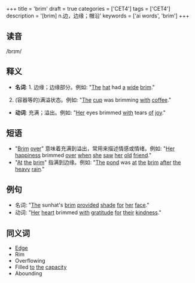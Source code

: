 +++
title = 'brim'
draft = true
categories = ['CET4']
tags = ['CET4']
description = '[brim] n.边，边缘；帽沿'
keywords = ['ai words', 'brim']
+++

## 读音
/brɪm/

## 释义
- **名词**: 1. 边缘；边缘部分。例如: "[The](/zh/post/the/) [hat](/zh/post/hat/) had [a](/zh/post/a/) [wide](/zh/post/wide/) [brim](/zh/post/brim/)."  
2. (容器等的)满溢状态。例如: "[The](/zh/post/the/) [cup](/zh/post/cup/) was brimming [with](/zh/post/with/) [coffee](/zh/post/coffee/)."

- **动词**: 充满；溢出。例如: "[Her](/zh/post/her/) eyes brimmed [with](/zh/post/with/) tears [of](/zh/post/of/) [joy](/zh/post/joy/)."

## 短语
- "[Brim](/zh/post/brim/) [over](/zh/post/over/)" 意味着充满到溢出，常用来描述情感或情绪。例如: "[Her](/zh/post/her/) [happiness](/zh/post/happiness/) brimmed [over](/zh/post/over/) [when](/zh/post/when/) [she](/zh/post/she/) [saw](/zh/post/saw/) [her](/zh/post/her/) [old](/zh/post/old/) [friend](/zh/post/friend/)."
- "[At](/zh/post/at/) [the](/zh/post/the/) [brim](/zh/post/brim/)" 指满到边缘。例如: "[The](/zh/post/the/) [pond](/zh/post/pond/) was [at](/zh/post/at/) [the](/zh/post/the/) [brim](/zh/post/brim/) [after](/zh/post/after/) [the](/zh/post/the/) [heavy](/zh/post/heavy/) [rain](/zh/post/rain/)."

## 例句
- 名词: "[The](/zh/post/the/) sunhat's [brim](/zh/post/brim/) [provided](/zh/post/provided/) [shade](/zh/post/shade/) [for](/zh/post/for/) [her](/zh/post/her/) [face](/zh/post/face/)."
- 动词: "[Her](/zh/post/her/) [heart](/zh/post/heart/) brimmed [with](/zh/post/with/) [gratitude](/zh/post/gratitude/) [for](/zh/post/for/) [their](/zh/post/their/) [kindness](/zh/post/kindness/)."

## 同义词
- [Edge](/zh/post/edge/)
- Rim
- Overflowing
- Filled [to](/zh/post/to/) [the](/zh/post/the/) [capacity](/zh/post/capacity/)
- Abounding
